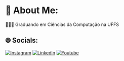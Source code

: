 # 💫 About Me:
📘👨‍💻 Graduando em Ciências da Computação na UFFS<br>


## 🌐 Socials:
[![Instagram](https://img.shields.io/badge/Instagram-E4405F?style=for-the-badge&logo=instagram&logoColor=white)](https://instagram.com/costa.gabriel_) [![LinkedIn](https://img.shields.io/badge/LinkedIn-0077B5?style=for-the-badge&logo=linkedin&logoColor=white)](https://linkedin.com/in/gabriel-santos-costa-5b25ab247) [![Youtube](https://img.shields.io/badge/Youtube-D14836?style=for-the-badge&logo=youtube&logoColor=white)](https://www.youtube.com/@gabrielcostaaa)


